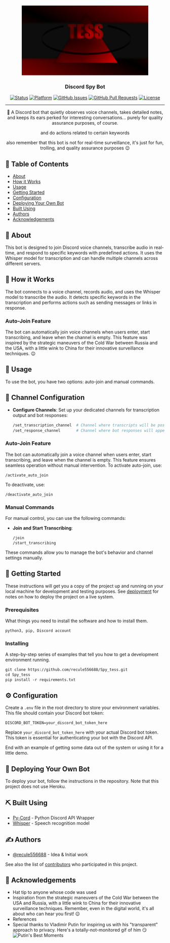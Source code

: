 <p align="center">
  <a href="" rel="noopener">
    <img width=400px height=220px src="assets/logo.png" alt="Bot logo">
  </a>
</p>

<h3 align="center">Discord Spy Bot</h3>

<div align="center">

[![Status](https://img.shields.io/badge/status-active-success.svg)]()
[![Platform](https://img.shields.io/badge/platform-discord-blue.svg)](https://discord.com)
[![GitHub Issues](https://img.shields.io/github/issues/recule556688/Spy_tess.svg)](https://github.com/recule556688/Spy_tess/issues)
[![GitHub Pull Requests](https://img.shields.io/github/issues-pr/recule556688/Spy_tess.svg)](https://github.com/recule556688/Spy_tess/pulls)
[![License](https://img.shields.io/badge/license-MIT-blue.svg)](/LICENSE)

</div>

---

<p align="center"> 🤖 A Discord bot that quietly observes voice channels, takes detailed notes, and keeps its ears perked for interesting conversations... purely for quality assurance purposes, of course.
    <br>
<p align="center">
    and do actions related to certain keywords
    <br>
<p align="center">
    also remember that this bot is not for real-time surveillance, it's just for fun, trolling, and quality assurance purposes 😉
    <br>
</p>

## 📝 Table of Contents

- [About](#about)
- [How it Works](#working)
- [Usage](#usage)
- [Getting Started](#getting_started)
- [Configuration](#configuration)
- [Deploying Your Own Bot](#deployment)
- [Built Using](#built_using)
- [Authors](#authors)
- [Acknowledgements](#acknowledgement)

## 🧐 About <a name = "about"></a>

This bot is designed to join Discord voice channels, transcribe audio in real-time, and respond to specific keywords with predefined actions. It uses the Whisper model for transcription and can handle multiple channels across different servers.

## 💭 How it Works <a name = "working"></a>

The bot connects to a voice channel, records audio, and uses the Whisper model to transcribe the audio. It detects specific keywords in the transcription and performs actions such as sending messages or links in response.

### Auto-Join Feature

The bot can automatically join voice channels when users enter, start transcribing, and leave when the channel is empty. This feature was inspired by the strategic maneuvers of the Cold War between Russia and the USA, with a little wink to China for their innovative surveillance techniques. 😉

## 🎈 Usage <a name = "usage"></a>

To use the bot, you have two options: auto-join and manual commands.

## 🎯 Channel Configuration

- **Configure Channels**: Set up your dedicated channels for transcription output and bot responses:
  ```bash
  /set_transcription_channel  # Channel where transcripts will be posted
  /set_response_channel       # Channel where bot responses will appear
  ```

### Auto-Join Feature

The bot can automatically join a voice channel when users enter, start transcribing, and leave when the channel is empty. This feature ensures seamless operation without manual intervention. To activate auto-join, use:

```
/activate_auto_join
```

To deactivate, use:

```
/deactivate_auto_join
```

### Manual Commands

For manual control, you can use the following commands:

- **Join and Start Transcribing**: 
  ```
  /join
  /start_transcribing
  ```

These commands allow you to manage the bot's behavior and channel settings manually.

## 🏁 Getting Started <a name = "getting_started"></a>

These instructions will get you a copy of the project up and running on your local machine for development and testing purposes. See [deployment](#deployment) for notes on how to deploy the project on a live system.

### Prerequisites

What things you need to install the software and how to install them.

```
python3, pip, Discord account
```

### Installing

A step-by-step series of examples that tell you how to get a development environment running.

```
git clone https://github.com/recule556688/Spy_tess.git
cd Spy_tess
pip install -r requirements.txt
```

## ⚙️ Configuration <a name = "configuration"></a>

Create a `.env` file in the root directory to store your environment variables. This file should contain your Discord bot token:

```
DISCORD_BOT_TOKEN=your_discord_bot_token_here
```

Replace `your_discord_bot_token_here` with your actual Discord bot token. This token is essential for authenticating your bot with the Discord API.

End with an example of getting some data out of the system or using it for a little demo.

## 🚀 Deploying Your Own Bot <a name = "deployment"></a>

To deploy your bot, follow the instructions in the repository. Note that this project does not use Heroku.

## ⛏️ Built Using <a name = "built_using"></a>

- [Py-Cord](https://github.com/Pycord-Development/pycord) - Python Discord API Wrapper
- [Whisper](https://github.com/openai/whisper) - Speech recognition model

## ✍️ Authors <a name = "authors"></a>

- [@recule556688](https://github.com/recule556688) - Idea & Initial work

See also the list of [contributors](https://github.com/recule556688/Spy_tess/contributors) who participated in this project.

## 🎉 Acknowledgements <a name = "acknowledgement"></a>

- Hat tip to anyone whose code was used
- Inspiration from the strategic maneuvers of the Cold War between the USA and Russia, with a little wink to China for their innovative surveillance techniques. Remember, even in the digital world, it's all about who can hear you first! 😉
- References
- Special thanks to Vladimir Putin for inspiring us with his "transparent" approach to privacy. Here's a totally-not-monitored gif of him 😏 ![Putin's Best Moments](https://media.giphy.com/media/3o6ZsUJ44ffpnAW7Dy/giphy.gif)